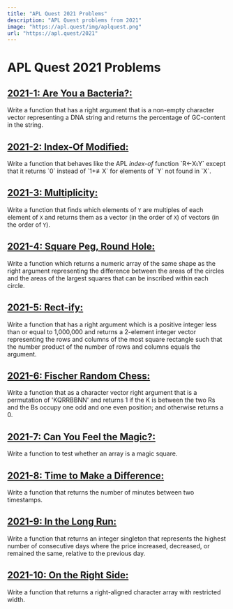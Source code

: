 ```yaml
---
title: "APL Quest 2021 Problems"
description: "APL Quest problems from 2021"
image: "https://apl.quest/img/aplquest.png"
url: "https://apl.quest/2021"
---
```

# APL Quest 2021 Problems
<div class="index">
<p><h2><a href="1">2021-1: Are You a Bacteria?:</a></h2> Write a function that has a right argument that is a non-empty character vector representing a DNA string and returns the percentage of GC-content in the string.</p>

<p><h2><a href="2">2021-2: Index-Of Modified:</a></h2> Write a function that behaves like the APL <em>index-of</em> function `R←X⍳Y` except that it returns `0` instead of `1+≢X` for elements of `Y` not found in `X`.</p>

<p><h2><a href="3">2021-3: Multiplicity:</a></h2> Write a function that finds which elements of <code class="language-APL">Y</code> are multiples of each element of <code class="language-APL">X</code> and returns them as a vector (in the order of <code class="language-APL">X</code>) of vectors (in the order of <code class="language-APL">Y</code>).</p>

<p><h2><a href="4">2021-4: Square Peg, Round Hole:</a></h2> Write a function which returns a numeric array of the same shape as the right argument representing the difference between the areas of the circles and the areas of the largest squares that can be inscribed within each circle.</p>

<p><h2><a href="5">2021-5: Rect-ify:</a></h2> Write a function that has a right argument which is a positive integer less than or equal to 1,000,000 and returns a 2-element integer vector representing the rows and columns of the most square rectangle such that the number product of the number of rows and columns equals the argument.</p>

<p><h2><a href="6">2021-6: Fischer Random Chess:</a></h2> Write a function that as a character vector right argument that is a permutation of 'KQRRBBNN' and returns 1 if the K is between the two Rs and the Bs occupy one odd and one even position; and otherwise returns a 0.</p>

<p><h2><a href="7">2021-7: Can You Feel the Magic?:</a></h2> Write a function to test whether an array is a magic square.</p>

<p><h2><a href="8">2021-8: Time to Make a Difference:</a></h2> Write a function that returns the number of minutes between two timestamps.</p>

<p><h2><a href="9">2021-9: In the Long Run:</a></h2> Write a function that returns an integer singleton that represents the highest number of consecutive days where the price increased, decreased, or remained the same, relative to the previous day.</p>

<p><h2><a href="10">2021-10: On the Right Side:</a></h2> Write a function that returns a right-aligned character array with restricted width.</p>

</div>
